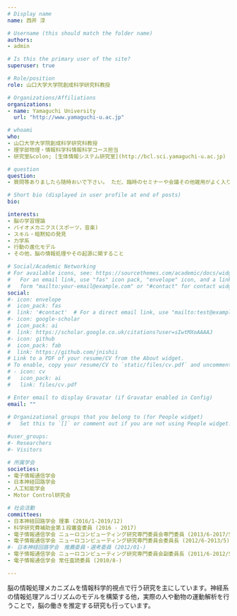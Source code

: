 ```yaml
---
# Display name
name: 西井 淳

# Username (this should match the folder name)
authors:
- admin

# Is this the primary user of the site?
superuser: true

# Role/position
role: 山口大学大学院創成科学研究科教授

# Organizations/Affiliations
organizations:
- name: Yamaguchi University
  url: "http://www.yamaguchi-u.ac.jp"

# whoami
who:
- 山口大学大学院創成科学研究科教授
- 理学部物理・情報科学科情報科学コース担当
- 研究室&colon; [生体情報システム研究室](http://bcl.sci.yamaguchi-u.ac.jp)

# question
question:
- 質問等ありましたら随時おいで下さい。 ただ、臨時のセミナーや会議その他雑用がよく入りますので、事前にメール等で連絡をいただけると確実にお会いできます。

# Short bio (displayed in user profile at end of posts)
bio: 

interests:
- 脳の学習理論
- バイオメカニクス(スポーツ，音楽)
- スキル・暗黙知の発見
- 力学系
- 行動の進化モデル
- その他，脳の情報処理やその起源に関すること

# Social/Academic Networking
# For available icons, see: https://sourcethemes.com/academic/docs/widgets/#icons
#   For an email link, use "fas" icon pack, "envelope" icon, and a link in the
#   form "mailto:your-email@example.com" or "#contact" for contact widget.
social:
#- icon: envelope
#  icon_pack: fas
#  link: '#contact'  # For a direct email link, use "mailto:test@example.org".
#- icon: google-scholar
#  icon_pack: ai
#  link: https://scholar.google.co.uk/citations?user=sIwtMXoAAAAJ
#- icon: github
#  icon_pack: fab
#  link: https://github.com/jnishii
# Link to a PDF of your resume/CV from the About widget.
# To enable, copy your resume/CV to `static/files/cv.pdf` and uncomment the lines below.  
# - icon: cv
#   icon_pack: ai
#   link: files/cv.pdf

# Enter email to display Gravatar (if Gravatar enabled in Config)
email: ""
  
# Organizational groups that you belong to (for People widget)
#   Set this to `[]` or comment out if you are not using People widget.  

#user_groups:
#- Researchers
#- Visitors

# 所属学会
societies:
- 電子情報通信学会
- 日本神経回路学会
- 人工知能学会
- Motor Control研究会

# 社会活動
committees:
- 日本神経回路学会 理事 (2016/1-2019/12)
- 科学研究費補助金第１段審査委員 (2016 - 2017)
- 電子情報通信学会 ニューロコンピューティング研究専門委員会専門委員 (2013/6-2017/5)
- 電子情報通信学会 ニューロコンピューティング研究専門委員会委員長 (2012/6-2013/5)
#- 日本神経回路学会　推薦委員・選考委員 (2012/01-)
- 電子情報通信学会 ニューロコンピューティング研究専門委員会副委員長 (2011/6-2012/5)
- 電子情報通信学会 常任査読委員 (2010/8-)

---
```


脳の情報処理メカニズムを情報科学的視点で行う研究を主にしています。神経系の情報処理アルゴリズムのモデルを構築する他，実際の人や動物の運動解析を行うことで，脳の働きを推定する研究も行っています。
